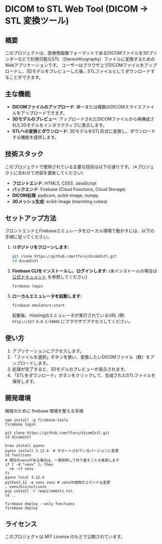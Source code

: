 # DICOM to STL Web Tool (DICOM → STL 変換ツール)

## 概要

このプロジェクトは、医療用画像フォーマットであるDICOMファイルを3Dプリンターなどで利用可能なSTL（Stereolithography）ファイルに変換するためのWebアプリケーションです。
ユーザーはブラウザ上でDICOMファイルをアップロードし、3Dモデルをプレビューした後、STLファイルとしてダウンロードすることができます。

## 主な機能

*   **DICOMファイルのアップロード**: 単一または複数のDICOMスライスファイルをアップロードできます。
*   **3Dモデルのプレビュー**: アップロードされたDICOMファイルから再構成された3Dモデルをインタラクティブに表示します。
*   **STLへの変換とダウンロード**: 3DモデルをSTL形式に変換し、ダウンロードする機能を提供します。

## 技術スタック

このプロジェクトで使用されている主要な技術は以下の通りです。（※プロジェクトに合わせて内容を更新してください）

*   **フロントエンド**: HTML5, CSS3, JavaScript
*   **バックエンド**: Firebase (Cloud Functions, Cloud Storage)
*   **DICOM処理**: pydicom, scikit-image, numpy
*   **3Dメッシュ生成**: scikit-image (marching cubes)

## セットアップ方法

フロントエンドとFirebaseエミュレータをローカル環境で動かすには、以下の手順に従ってください。

1.  **リポジトリをクローンします:**
    ```bash
    git clone https://github.com/tfuru/dicom2stl.git 
    cd dicom2stl
    ```

2.  **Firebase CLIをインストールし、ログインします:**
    (未インストールの場合は [公式ドキュメント](https://firebase.google.com/docs/cli) を参照してください)
    ```bash
    firebase login
    ```

3.  **ローカルエミュレータを起動します:**
    ```bash
    firebase emulators:start
    ```
    起動後、Hostingのエミュレータが実行されているURL (例: `http://127.0.0.1:5000`) にブラウザでアクセスしてください。

## 使い方

1.  アプリケーションにアクセスします。
2.  「ファイルを選択」ボタンを使い、変換したいDICOMファイル（群）をアップロードします。
3.  処理が完了すると、3Dモデルのプレビューが表示されます。
4.  「STLをダウンロード」ボタンをクリックして、生成されたSTLファイルを保存します。


## 開発環境
開発のために firebase 環境を整える手順  
```
npm install -g firebase-tools
firebase login

git clone https://github.com/tfuru/dicom2stl.git 
cd dicom2stl

brew install pyenv
pyenv install 3.12.4  # サポートされているバージョンに変更
cd functions
# 既存のvenvがある場合は、一度削除して作り直すことを推奨します
if [ -d "venv" ]; then
  rm -rf venv
fi
pyenv local 3.12.4
python3.12 -m venv venv # venv作成時のコマンドも変更
. venv/bin/activate
pip install -r requirements.txt
cd ..

firebase deploy --only functions
firebase deploy
```

## ライセンス

このプロジェクトは MIT License のもとで公開されています。